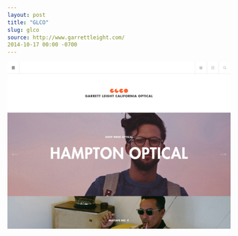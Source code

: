 ```yaml
---
layout: post 
title: "GLCO"
slug: glco
source: http://www.garrettleight.com/
2014-10-17 00:00 -0700
---
```


<img src="/screenshots/glco.jpg">